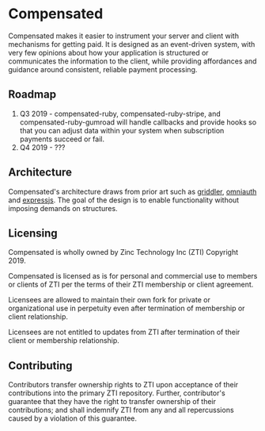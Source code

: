 # Compensated
Compensated makes it easier to instrument your server and client with mechanisms for getting paid. It is designed as an event-driven system, with very few opinions about how your application is structured or communicates the information to the client, while providing affordances and guidance around consistent, reliable payment processing.

## Roadmap

1. Q3 2019 - compensated-ruby, compensated-ruby-stripe, and compensated-ruby-gumroad will handle callbacks and provide hooks so that you can adjust data within your system when subscription payments succeed or fail.
2. Q4 2019 - ???

## Architecture

Compensated's architecture draws from prior art such as [griddler](https://github.com/thoughtbot/griddler), [omniauth](https://github.com/omniauth/omniauth) and [expressjs](https://expressjs.com/). The goal of the design is to enable functionality without imposing demands on structures.

## Licensing
Compensated is wholly owned by Zinc Technology Inc (ZTI) Copyright 2019.

Compensated is licensed as is for personal and commercial use to members or clients of ZTI per the terms of their ZTI membership or client agreement.

Licensees are allowed to maintain their own fork for private or organizational use in perpetuity even after termination of membership or client relationship.

Licensees are not entitled to updates from ZTI after termination of their client or membership relationship.

## Contributing

Contributors transfer ownership rights to ZTI upon acceptance of their contributions into the primary ZTI repository. Further, contributor's guarantee that they have the right to transfer ownership of their contributions; and shall indemnify ZTI from any and all repercussions caused by a violation of this guarantee.